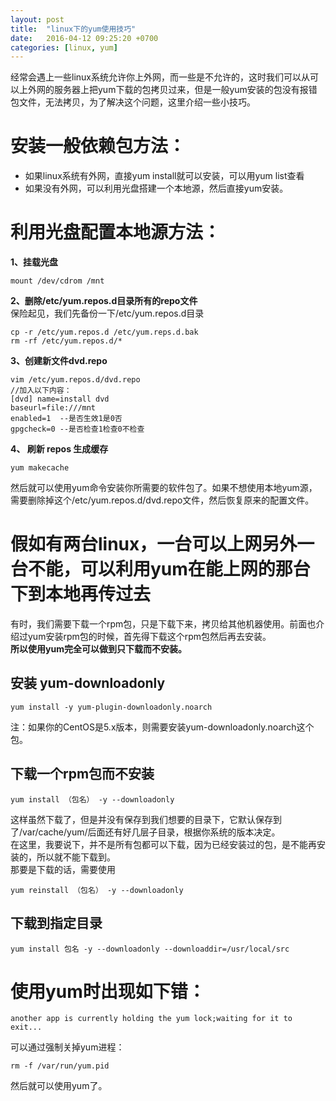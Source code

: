```yaml
---
layout: post
title:  "linux下的yum使用技巧"
date:   2016-04-12 09:25:20 +0700
categories: [linux, yum]
---
```


经常会遇上一些linux系统允许你上外网，而一些是不允许的，这时我们可以从可以上外网的服务器上把yum下载的包拷贝过来，但是一般yum安装的包没有报错包文件，无法拷贝，为了解决这个问题，这里介绍一些小技巧。  

# 安装一般依赖包方法：  
- 如果linux系统有外网，直接yum install就可以安装，可以用yum list查看
- 如果没有外网，可以利用光盘搭建一个本地源，然后直接yum安装。

# 利用光盘配置本地源方法：  
**1、挂载光盘**

	mount /dev/cdrom /mnt 

**2、删除/etc/yum.repos.d目录所有的repo文件**  
保险起见，我们先备份一下/etc/yum.repos.d目录  

	cp -r /etc/yum.repos.d /etc/yum.reps.d.bak
	rm -rf /etc/yum.repos.d/*

**3、创建新文件dvd.repo**  

	vim /etc/yum.repos.d/dvd.repo 
    //加入以下内容： 
    [dvd] name=install dvd 
    baseurl=file:///mnt 
    enabled=1  --是否生效1是0否
    gpgcheck=0 --是否检查1检查0不检查

**4、 刷新 repos 生成缓存** 

	yum makecache

然后就可以使用yum命令安装你所需要的软件包了。如果不想使用本地yum源，需要删除掉这个/etc/yum.repos.d/dvd.repo文件，然后恢复原来的配置文件。

# 假如有两台linux，一台可以上网另外一台不能，可以利用yum在能上网的那台下到本地再传过去  
有时，我们需要下载一个rpm包，只是下载下来，拷贝给其他机器使用。前面也介绍过yum安装rpm包的时候，首先得下载这个rpm包然后再去安装。  
**所以使用yum完全可以做到只下载而不安装。**  
## 安装 yum-downloadonly 

	yum install -y yum-plugin-downloadonly.noarch 

注：如果你的CentOS是5.x版本，则需要安装yum-downloadonly.noarch这个包。  

## 下载一个rpm包而不安装

	yum install （包名） -y --downloadonly

这样虽然下载了，但是并没有保存到我们想要的目录下，它默认保存到了/var/cache/yum/后面还有好几层子目录，根据你系统的版本决定。  
在这里，我要说下，并不是所有包都可以下载，因为已经安装过的包，是不能再安装的，所以就不能下载到。  
那要是下载的话，需要使用  

	yum reinstall （包名） -y --downloadonly

## 下载到指定目录

	yum install 包名 -y --downloadonly --downloaddir=/usr/local/src

# 使用yum时出现如下错：

    another app is currently holding the yum lock;waiting for it to exit...
 
可以通过强制关掉yum进程：

	rm -f /var/run/yum.pid
 
然后就可以使用yum了。
